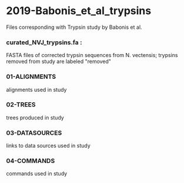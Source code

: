 # 2019-Babonis_et_al_trypsins
Files corresponding with Trypsin study by Babonis et al.

### curated_NVJ_trypsins.fa : 

FASTA files of corrected trypsin sequences from N. vectensis; trypsins removed from study are labeled "removed"

### 01-ALIGNMENTS 

alignments used in study

### 02-TREES

trees produced in study 

### 03-DATASOURCES

links to data sources used in study

### 04-COMMANDS

commands used in study


